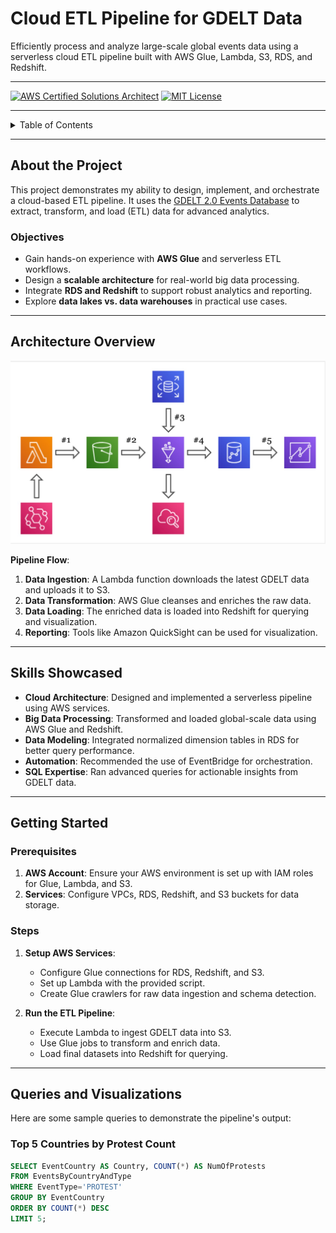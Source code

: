 <!-- PROJECT TITLE -->
# Cloud ETL Pipeline for GDELT Data

Efficiently process and analyze large-scale global events data using a serverless cloud ETL pipeline built with AWS Glue, Lambda, S3, RDS, and Redshift.

---

<!-- BADGES -->
[![AWS Certified Solutions Architect](https://img.shields.io/badge/AWS-Solutions%20Architect%20Professional-blue)](https://www.credly.com)
[![MIT License](https://img.shields.io/badge/License-MIT-brightgreen.svg)](https://opensource.org/licenses/MIT)

---

<!-- TABLE OF CONTENTS -->
<details>
  <summary>Table of Contents</summary>
  <ol>
    <li>
      <a href="#about-the-project">About the Project</a>
      <ul>
        <li><a href="#objectives">Objectives</a></li>
        <li><a href="#architecture-overview">Architecture Overview</a></li>
      </ul>
    </li>
    <li><a href="#skills-showcased">Skills Showcased</a></li>
    <li><a href="#getting-started">Getting Started</a></li>
    <li><a href="#queries-and-visualizations">Queries and Visualizations</a></li>
    <li><a href="#license">License</a></li>
    <li><a href="#acknowledgments">Acknowledgments</a></li>
  </ol>
</details>

---

## About the Project

This project demonstrates my ability to design, implement, and orchestrate a cloud-based ETL pipeline. It uses the [GDELT 2.0 Events Database](https://blog.gdeltproject.org/gdelt-2-0-our-global-world-in-realtime/) to extract, transform, and load (ETL) data for advanced analytics.

### Objectives
- Gain hands-on experience with **AWS Glue** and serverless ETL workflows.
- Design a **scalable architecture** for real-world big data processing.
- Integrate **RDS and Redshift** to support robust analytics and reporting.
- Explore **data lakes vs. data warehouses** in practical use cases.

---

## Architecture Overview

![Architecture Diagram](https://github.com/amfelso/gdelt-etl-aws/blob/b6f06b4363502b11e688724e4e44daa25de2a8f4/src/assets/images/architecture.jpg)

**Pipeline Flow**:
1. **Data Ingestion**: A Lambda function downloads the latest GDELT data and uploads it to S3.
2. **Data Transformation**: AWS Glue cleanses and enriches the raw data.
3. **Data Loading**: The enriched data is loaded into Redshift for querying and visualization.
4. **Reporting**: Tools like Amazon QuickSight can be used for visualization.

---

## Skills Showcased

- **Cloud Architecture**: Designed and implemented a serverless pipeline using AWS services.
- **Big Data Processing**: Transformed and loaded global-scale data using AWS Glue and Redshift.
- **Data Modeling**: Integrated normalized dimension tables in RDS for better query performance.
- **Automation**: Recommended the use of EventBridge for orchestration.
- **SQL Expertise**: Ran advanced queries for actionable insights from GDELT data.

---

## Getting Started

### Prerequisites
1. **AWS Account**: Ensure your AWS environment is set up with IAM roles for Glue, Lambda, and S3.
2. **Services**: Configure VPCs, RDS, Redshift, and S3 buckets for data storage.

### Steps
1. **Setup AWS Services**:
   - Configure Glue connections for RDS, Redshift, and S3.
   - Set up Lambda with the provided script.
   - Create Glue crawlers for raw data ingestion and schema detection.

2. **Run the ETL Pipeline**:
   - Execute Lambda to ingest GDELT data into S3.
   - Use Glue jobs to transform and enrich data.
   - Load final datasets into Redshift for querying.

---

## Queries and Visualizations

Here are some sample queries to demonstrate the pipeline's output:

### Top 5 Countries by Protest Count
```sql
SELECT EventCountry AS Country, COUNT(*) AS NumOfProtests
FROM EventsByCountryAndType
WHERE EventType='PROTEST'
GROUP BY EventCountry
ORDER BY COUNT(*) DESC
LIMIT 5;
